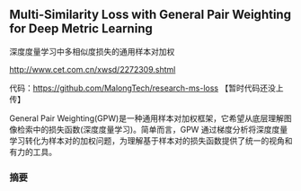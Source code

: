 ## Multi-Similarity Loss with General Pair Weighting for Deep Metric Learning

深度度量学习中多相似度损失的通用样本对加权

http://www.cet.com.cn/xwsd/2272309.shtml

代码：https://github.com/MalongTech/research-ms-loss 【暂时代码还没上传】

General Pair Weighting(GPW)是一种通用样本对加权框架，它希望从底层理解图像检索中的损失函数(深度度量学习)。简单而言，GPW 通过梯度分析将深度度量学习转化为样本对的加权问题，为理解基于样本对的损失函数提供了统一的视角和有力的工具。

### 摘要

